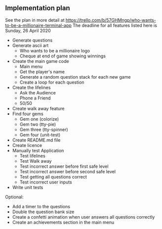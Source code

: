 ## Implementation plan
See the plan in more detail at https://trello.com/b/57GHMngp/who-wants-to-be-a-millionaire-terminal-app
The deadline for all features listed here is Sunday, 26 April 2020
* Generate questions
* Generate ascii art
  - Who wants to be a millionaire logo
  - Cheque at end of game showing winnings
* Create the main game code
  - Main menu
  - Get the player's name
  - Generate a random question stack for each new game
  - Create a loop for each question
* Create the lifelines
  - Ask the Audience
  - Phone a Friend
  - 50/50
* Create walk away feature
* Find four gems
  - Gem one (colorize)
  - Gem two (tty-pie)
  - Gem three (tty-spinner)
  - Gem four (unit-test)
* Create README.md file
* Create licence
* Manually test Application
  - Test lifelines
  - Test Walk away
  - Test incorrect answer before first safe level
  - Test incorrect answer before second safe level
  - Test getting all questions correct
  - Test incorrect user inputs
* Write unit tests

Optional:
* Add a timer to the questions
* Double the question bank size
* Create a confetti animation when user answers all questions correctly
* Create an achievements section in the main menu